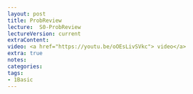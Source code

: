 ```yaml
---
layout: post
title: ProbReview   
lecture:  S0-ProbReview
lectureVersion: current
extraContent:  
video: <a href="https://youtu.be/oOEsLivSVkc"> video</a> 
extra: true
notes: 
categories: 
tags:
- 1Basic
---
```

